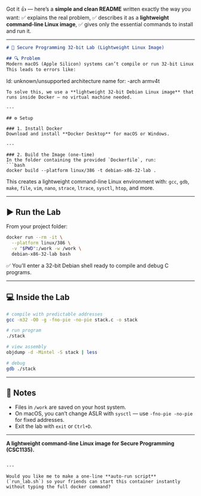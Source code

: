Got it 👍 — here’s a **simple and clean README** written exactly the way you want:
✅ explains the real problem,
✅ describes it as a **lightweight command-line Linux image**,
✅ gives only the essential commands to install and run it.

---

```markdown
# 🧠 Secure Programming 32-bit Lab (Lightweight Linux Image)

## 🔍 Problem
Modern macOS (Apple Silicon) systems can’t compile or run 32-bit Linux programs natively.  
This leads to errors like:
```

ld: unknown/unsupported architecture name for: -arch armv4t

````
To solve this, we use a **lightweight 32-bit Debian Linux image** that runs inside Docker — no virtual machine needed.

---

## ⚙️ Setup

### 1. Install Docker
Download and install **Docker Desktop** for macOS or Windows.

---

### 2. Build the Image (one-time)
In the folder containing the provided `Dockerfile`, run:
```bash
docker build --platform linux/386 -t debian-x86-32-lab .
````

This creates a lightweight command-line Linux environment with:
`gcc`, `gdb`, `make`, `file`, `vim`, `nano`, `strace`, `ltrace`, `sysctl`, `htop`, and more.

---

## ▶️ Run the Lab

From your project folder:

```bash
docker run --rm -it \
  --platform linux/386 \
  -v "$PWD":/work -w /work \
  debian-x86-32-lab bash
```

✅ You’ll enter a 32-bit Debian shell ready to compile and debug C programs.

---

## 💻 Inside the Lab

```bash
# compile with predictable addresses
gcc -m32 -O0 -g -fno-pie -no-pie stack.c -o stack

# run program
./stack

# view assembly
objdump -d -Mintel -S stack | less

# debug
gdb ./stack
```

---

## 🧩 Notes

* Files in `/work` are saved on your host system.
* On macOS, you can’t change ASLR with `sysctl` — use `-fno-pie -no-pie` for fixed addresses.
* Exit the lab with `exit` or `Ctrl+D`.

---

**A lightweight command-line Linux image for Secure Programming (CSC1135).**

```

---

Would you like me to make a one-line **auto-run script** (`run_lab.sh`) so your friends can start this container instantly without typing the full docker command?
```
